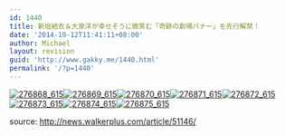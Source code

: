 ```yaml
---
id: 1440
title: 新垣結衣＆大泉洋が幸せそうに微笑む「奇跡の劇場バナー」を先行解禁！
date: '2014-10-12T11:41:11+08:00'
author: Michael
layout: revision
guid: 'http://www.gakky.me/1440.html'
permalink: '/?p=1440'
---
```


[![276868_615](http://www.yui-aragaki.org/wp-content/uploads/2014/10/276868_615.jpg)](http://www.yui-aragaki.org/wp-content/uploads/2014/10/276868_615.jpg)[![276869_615](http://www.yui-aragaki.org/wp-content/uploads/2014/10/276869_615.jpg)](http://www.yui-aragaki.org/wp-content/uploads/2014/10/276869_615.jpg)[![276870_615](http://www.yui-aragaki.org/wp-content/uploads/2014/10/276870_615.jpg)](http://www.yui-aragaki.org/wp-content/uploads/2014/10/276870_615.jpg)[![276871_615](http://www.yui-aragaki.org/wp-content/uploads/2014/10/276871_615.jpg)](http://www.yui-aragaki.org/wp-content/uploads/2014/10/276871_615.jpg)[![276872_615](http://www.yui-aragaki.org/wp-content/uploads/2014/10/276872_615.jpg)](http://www.yui-aragaki.org/wp-content/uploads/2014/10/276872_615.jpg)[![276873_615](http://www.yui-aragaki.org/wp-content/uploads/2014/10/276873_615.jpg)](http://www.yui-aragaki.org/wp-content/uploads/2014/10/276873_615.jpg)[![276874_615](http://www.yui-aragaki.org/wp-content/uploads/2014/10/276874_615.jpg)](http://www.yui-aragaki.org/wp-content/uploads/2014/10/276874_615.jpg)[![276875_615](http://www.yui-aragaki.org/wp-content/uploads/2014/10/276875_615.jpg)](http://www.yui-aragaki.org/wp-content/uploads/2014/10/276875_615.jpg)

source: <http://news.walkerplus.com/article/51146/>